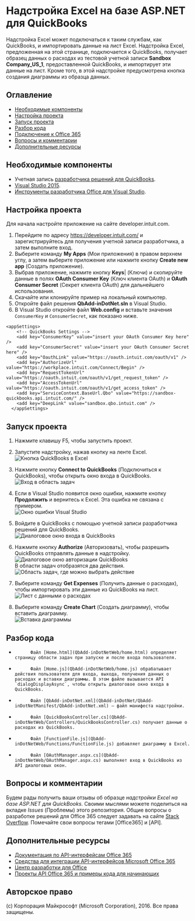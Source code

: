 # Надстройка Excel на базе ASP.NET для QuickBooks

Надстройка Excel может подключаться к таким службам, как QuickBooks, и импортировать данные на лист Excel. Надстройка Excel, предложенная на этой странице, подключается к QuickBooks, получает образец данных о расходах из тестовой учетной записи **Sandbox Company_US_1**, предоставленной QuickBooks, и импортирует эти данные на лист. Кроме того, в этой надстройке предусмотрена кнопка создания диаграммы из образца данных.

## Оглавление 

* [Необходимые компоненты](#prerequisites)
* [Настройка проекта](#configure-the-project)
* [Запуск проекта](#run-the-project)
* [Разбор кода](#understand-the-code)
* [Подключение к Office 365](#connect-to-office-365)
* [Вопросы и комментарии](#questions-and-comments)
* [Дополнительные ресурсы](#additional-resources)

## Необходимые компоненты

* Учетная запись [разработчика решений для QuickBooks](https://developer.intuit.com/).
* [Visual Studio 2015](https://www.visualstudio.com/downloads/download-visual-studio-vs.aspx).
* [Инструменты разработчика Office для Visual Studio](https://www.visualstudio.com/en-us/features/office-tools-vs.aspx).

## Настройка проекта

Для начала настройте приложение на сайте developer.intuit.com.

1. Перейдите по адресу https://developer.intuit.com/ и зарегистрируйтесь для получения учетной записи разработчика, а затем выполните вход.
2. Выберите команду **My Apps** (Мои приложения) в правом верхнем углу, а затем выберите приложение или нажмите кнопку **Create new app** (Создать приложение). 
3. Выбрав приложение, нажмите кнопку **Keys**|<e /> (Ключи) и скопируйте данные в полях **OAuth Consumer Key** (Ключ клиента OAuth) и **OAuth Consumer Secret** (Секрет клиента OAuth) для дальнейшего использования.
4. Скачайте или клонируйте пример на локальный компьютер.
5. Откройте файл решения **QbAdd-inDotNet.sln** в Visual Studio.
6. В Visual Studio откройте файл **Web.config** и вставьте значения `ConsumerKey` и `ConsumerSecret`, как показано ниже.

```
<appSettings>
    <!-- QuickBooks Settings -->
    <add key="ConsumerKey" value="insert your OAuth Consumer Key here" />
    <add key="ConsumerSecret" value="insert your OAuth Consumer Secret here" />
    <add key="OauthLink" value="https://oauth.intuit.com/oauth/v1" />
    <add key="AuthorizeUrl" value="https://workplace.intuit.com/Connect/Begin" />
    <add key="RequestTokenUrl" value="https://oauth.intuit.com/oauth/v1/get_request_token" />
    <add key="AccessTokenUrl" value="https://oauth.intuit.com/oauth/v1/get_access_token" />
    <add key="ServiceContext.BaseUrl.Qbo" value="https://sandbox-quickbooks.api.intuit.com/" />
    <add key="DeepLink" value="sandbox.qbo.intuit.com" />
  </appSettings>
```

## Запуск проекта

1. Нажмите клавишу F5, чтобы запустить проект.

2. Запустите надстройку, нажав кнопку на ленте Excel.<br><img src="readme-images/readme_command_image.PNG" alt="Кнопка QuickBooks в Excel"></img>  

3. Нажмите кнопку **Connect to QuickBooks** (Подключиться к QuickBooks), чтобы открыть окно входа в QuickBooks.<br><img src="readme-images/readme_image_taskpane.PNG" alt="Вход в область задач"></img>

4. Если в Visual Studio появится окно ошибки, нажмите кнопку **Продолжить** и вернитесь к Excel. Эта ошибка не связана с примером.<br><img src="readme-images/readme_image_error.PNG" alt="Окно ошибки Visual Studio"></img>

5. Войдите в QuickBooks с помощью учетной записи разработчика решений для QuickBooks.<br><img src="readme-images/readme_image_signin.PNG" alt="Диалоговое окно входа в QuickBooks"></img>

6. Нажмите кнопку **Authorize** (Авторизовать), чтобы разрешить QuickBooks отправлять данные в надстройку.<br><img src="readme-images/readme_image_authorize.PNG" alt="Диалоговое окно авторизации QuickBooks"></img><br>В области задач отобразятся два действия.<br><img src="readme-images/readme_image_action.PNG" alt="Область задач, где можно выбрать действие"></img>

8. Выберите команду **Get Expenses** (Получить данные о расходах), чтобы импортировать эти данные из QuickBooks на лист.<br><img src="readme-images/readme_image_expenses.PNG" alt="Лист с данными о расходах"></img>

9. Выберите команду **Create Chart** (Создать диаграмму), чтобы вставить диаграмму.<br><img src="readme-images/readme_image_chart.PNG" alt="Вставка диаграммы"></img>

## Разбор кода

* 
            Файл [Home.html](QbAdd-inDotNetWeb/home.html) определяет страницу области задач при запуске и после входа пользователя.
* 
            Файл [Home.js](QbAdd-inDotNetWeb/home.js) обрабатывает действия пользователя для входа, выхода, получения данных о расходах и вставки диаграммы. В этом файле вызывается API `dialogDisplayAsync`, чтобы открыть диалоговое окно входа в QuickBooks.
* 
            Файл [QbAdd-inDotNet.xml](QbAdd-inDotNet/QbAdd-inDotNetManifest/QbAdd-inDotNet.xml) — файл манифеста надстройки. 
* 
            Файл [QuickBooksController.cs](QbAdd-inDotNetWeb/Controllers/QuickBooksController.cs) получает данные о расходах из QuickBooks.
* 
            Файл [FunctionFile.js](QbAdd-inDotNetWeb/Functions/FunctionFile.js) добавляет диаграмму в Excel.
* 
            Файл [OAuthManager.aspx.cs](QbAdd-inDotNetWeb/OAuthManager.aspx.cs) выполняет вход в QuickBooks из API диалоговых окон.

## Вопросы и комментарии

Будем рады получить ваши отзывы об образце *надстройки Excel на базе ASP.NET для QuickBooks*. Своими мыслями можете поделиться на вкладке *Issues* (Проблемы) этого репозитория. Общие вопросы о разработке решений для Office 365 следует задавать на сайте [Stack Overflow](http://stackoverflow.com/questions/tagged/Office365+API). Помечайте свои вопросы тегами [Office365] и [API].

## Дополнительные ресурсы

* [Документация по API-интерфейсам Office 365](http://msdn.microsoft.com/office/office365/howto/platform-development-overview)
* [Средства для интеграции API-интерфейсов Microsoft Office 365](https://visualstudiogallery.msdn.microsoft.com/a15b85e6-69a7-4fdf-adda-a38066bb5155)
* [Центр разработки для Office](http://dev.office.com/)
* [Проекты API Office 365 и примеры кода для начинающих](http://msdn.microsoft.com/en-us/office/office365/howto/starter-projects-and-code-samples)

## Авторское право
(c) Корпорация Майкрософт (Microsoft Corporation), 2016. Все права защищены.

